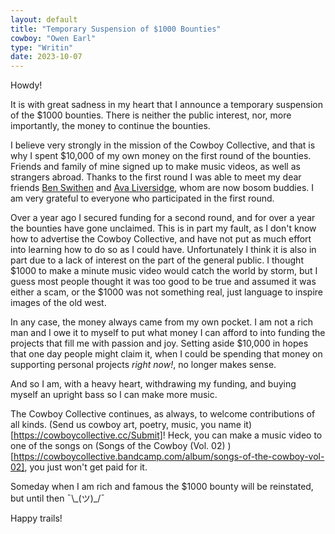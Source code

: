 ```yaml
---
layout: default
title: "Temporary Suspension of $1000 Bounties"
cowboy: "Owen Earl"
type: "Writin"
date: 2023-10-07
---
```


Howdy!

It is with great sadness in my heart that I announce a temporary suspension of the $1000 bounties. There is neither the public interest, nor, more importantly, the money to continue the bounties.

I believe very strongly in the mission of the Cowboy Collective, and that is why I spent $10,000 of my own money on the first round of the bounties. Friends and family of mine signed up to make music videos, as well as strangers abroad. Thanks to the first round I was able to meet my dear friends [Ben Swithen](https://cowboycollective.cc/cowboy/Ben%20Swithen) and [Ava Liversidge](https://cowboycollective.cc/cowboy/Ava%20Liversidge), whom are now bosom buddies. I am very grateful to everyone who participated in the first round.

Over a year ago I secured funding for a second round, and for over a year the bounties have gone unclaimed. This is in part my fault, as I don't know how to advertise the Cowboy Collective, and have not put as much effort into learning how to do so as I could have. Unfortunately I think it is also in part due to a lack of interest on the part of the general public. I thought $1000 to make a minute music video would catch the world by storm, but I guess most people thought it was too good to be true and assumed it was either a scam, or the $1000 was not something real, just language to inspire images of the old west.

In any case, the money always came from my own pocket. I am not a rich man and I owe it to myself to put what money I can afford to into funding the projects that fill me with passion and joy. Setting aside $10,000 in hopes that one day people might claim it, when I could be spending that money on supporting personal projects *right now!*, no longer makes sense.

And so I am, with a heavy heart, withdrawing my funding, and buying myself an upright bass so I can make more music.

The Cowboy Collective continues, as always, to welcome contributions of all kinds. (Send us cowboy art, poetry, music, you name it)[https://cowboycollective.cc/Submit]! Heck, you can make a music video to one of the songs on (Songs of the Cowboy (Vol. 02) )[https://cowboycollective.bandcamp.com/album/songs-of-the-cowboy-vol-02], you just won't get paid for it.

Someday when I am rich and famous the $1000 bounty will be reinstated, but until then  ¯\\\_\(&#x30C4;\)\_/¯

Happy trails!
